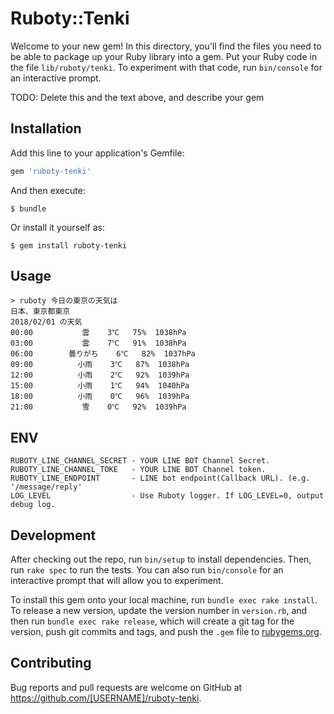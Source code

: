# Ruboty::Tenki

Welcome to your new gem! In this directory, you'll find the files you need to be able to package up your Ruby library into a gem. Put your Ruby code in the file `lib/ruboty/tenki`. To experiment with that code, run `bin/console` for an interactive prompt.

TODO: Delete this and the text above, and describe your gem

## Installation

Add this line to your application's Gemfile:

```ruby
gem 'ruboty-tenki'
```

And then execute:

    $ bundle

Or install it yourself as:

    $ gem install ruboty-tenki

## Usage

```shell
> ruboty 今日の東京の天気は
日本、東京都東京
2018/02/01 の天気
00:00           雲    3℃   75%  1038hPa
03:00           雲    7℃   91%  1038hPa
06:00        曇りがち    6℃   82%  1037hPa
09:00          小雨    3℃   87%  1038hPa
12:00          小雨    2℃   92%  1039hPa
15:00          小雨    1℃   94%  1040hPa
18:00          小雨    0℃   96%  1039hPa
21:00           雪    0℃   92%  1039hPa
```


## ENV

```
RUBOTY_LINE_CHANNEL_SECRET - YOUR LINE BOT Channel Secret.
RUBOTY_LINE_CHANNEL_TOKE   - YOUR LINE BOT Channel token.
RUBOTY_LINE_ENDPOINT       - LINE bot endpoint(Callback URL). (e.g. '/message/reply'
LOG_LEVEL                  - Use Ruboty logger. If LOG_LEVEL=0, output debug log.
```


## Development

After checking out the repo, run `bin/setup` to install dependencies. Then, run `rake spec` to run the tests. You can also run `bin/console` for an interactive prompt that will allow you to experiment.

To install this gem onto your local machine, run `bundle exec rake install`. To release a new version, update the version number in `version.rb`, and then run `bundle exec rake release`, which will create a git tag for the version, push git commits and tags, and push the `.gem` file to [rubygems.org](https://rubygems.org).

## Contributing

Bug reports and pull requests are welcome on GitHub at https://github.com/[USERNAME]/ruboty-tenki.

